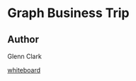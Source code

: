 
# Graph Business Trip


## Author

Glenn Clark


[whiteboard](graph-business-trip/graph_busdrawio.png)
